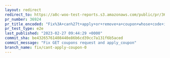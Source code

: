 ```yaml
---
layout: redirect
redirect_to: https://a8c-woo-test-reports.s3.amazonaws.com/public/pr/36924/e2e/index.html
pr_number: 36924
pr_title_encoded: "Fix%3A+can%27t+apply+or+remove+a+coupon+whose+code+is+%220%22."
pr_test_type: e2e
last_published: "2023-02-27 09:44:29 +0000"
commit_sha: be43265761408440e86b6cd39cc7a131f6b5aced
commit_message: "Fix GET coupons request and apply_coupon"
branch_name: fix/cant-apply-coupon-0
---
```

